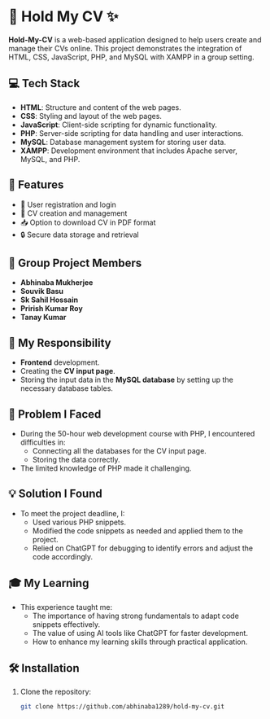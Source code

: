 # 📃 Hold My CV ✨

**Hold-My-CV** is a web-based application designed to help users create and manage their CVs online. This project demonstrates the integration of HTML, CSS, JavaScript, PHP, and MySQL with XAMPP in a group setting.

## 💻 Tech Stack

- **HTML**: Structure and content of the web pages.
- **CSS**: Styling and layout of the web pages.
- **JavaScript**: Client-side scripting for dynamic functionality.
- **PHP**: Server-side scripting for data handling and user interactions.
- **MySQL**: Database management system for storing user data.
- **XAMPP**: Development environment that includes Apache server, MySQL, and PHP.

## 🌟 Features

- 📝 User registration and login
- 📄 CV creation and management
- 📥 Option to download CV in PDF format
- 🔒 Secure data storage and retrieval

## 👥 Group Project Members

- **Abhinaba Mukherjee**  
- **Souvik Basu**  
- **Sk Sahil Hossain**  
- **Prirish Kumar Roy**  
- **Tanay Kumar**  

## 🚀 My Responsibility

- **Frontend** development.
- Creating the **CV input page**.
- Storing the input data in the **MySQL database** by setting up the necessary database tables.

## 🧩 Problem I Faced

- During the 50-hour web development course with PHP, I encountered difficulties in:
  - Connecting all the databases for the CV input page.
  - Storing the data correctly.
- The limited knowledge of PHP made it challenging.

## 💡 Solution I Found

- To meet the project deadline, I:
  - Used various PHP snippets.
  - Modified the code snippets as needed and applied them to the project.
  - Relied on ChatGPT for debugging to identify errors and adjust the code accordingly.

## 🎓 My Learning

- This experience taught me:
  - The importance of having strong fundamentals to adapt code snippets effectively.
  - The value of using AI tools like ChatGPT for faster development.
  - How to enhance my learning skills through practical application.

## 🛠️ Installation

1. Clone the repository:
   ```bash
   git clone https://github.com/abhinaba1289/hold-my-cv.git
